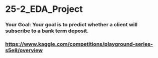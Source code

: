 # 25-2_EDA_Project

### Your Goal: Your goal is to predict whether a client will subscribe to a bank term deposit.
### https://www.kaggle.com/competitions/playground-series-s5e8/overview
